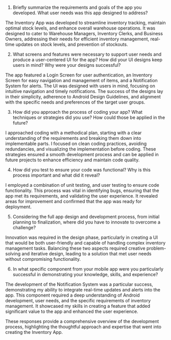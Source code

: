 1. Briefly summarize the requirements and goals of the app you developed. What user needs was this app designed to address?

The Inventory App was developed to streamline inventory tracking, maintain optimal stock levels, and enhance overall warehouse operations. It was designed to cater to Warehouse Managers, Inventory Clerks, and Business Owners, addressing their needs for efficient inventory management, real-time updates on stock levels, and prevention of stockouts.

2. What screens and features were necessary to support user needs and produce a user-centered UI for the app? How did your UI designs keep users in mind? Why were your designs successful?

The app featured a Login Screen for user authentication, an Inventory Screen for easy navigation and management of items, and a Notification System for alerts. The UI was designed with users in mind, focusing on intuitive navigation and timely notifications. The success of the designs lay in their simplicity, adherence to Android Design Guidelines, and alignment with the specific needs and preferences of the target user groups.

3. How did you approach the process of coding your app? What techniques or strategies did you use? How could those be applied in the future?

I approached coding with a methodical plan, starting with a clear understanding of the requirements and breaking them down into implementable parts. I focused on clean coding practices, avoiding redundancies, and visualizing the implementation before coding. These strategies ensured a smooth development process and can be applied in future projects to enhance efficiency and maintain code quality.

4. How did you test to ensure your code was functional? Why is this process important and what did it reveal?

I employed a combination of unit testing, and user testing to ensure code functionality. This process was vital in identifying bugs, ensuring that the app met its requirements, and validating the user experience. It revealed areas for improvement and confirmed that the app was ready for deployment.

5. Considering the full app design and development process, from initial planning to finalization, where did you have to innovate to overcome a challenge?

Innovation was required in the design phase, particularly in creating a UI that would be both user-friendly and capable of handling complex inventory management tasks. Balancing these two aspects required creative problem-solving and iterative design, leading to a solution that met user needs without compromising functionality.

6. In what specific component from your mobile app were you particularly successful in demonstrating your knowledge, skills, and experience?

The development of the Notification System was a particular success, demonstrating my ability to integrate real-time updates and alerts into the app. This component required a deep understanding of Android development, user needs, and the specific requirements of inventory management. It showcased my skills in creating a feature that added significant value to the app and enhanced the user experience.

These responses provide a comprehensive overview of the development process, highlighting the thoughtful approach and expertise that went into creating the Inventory App.
